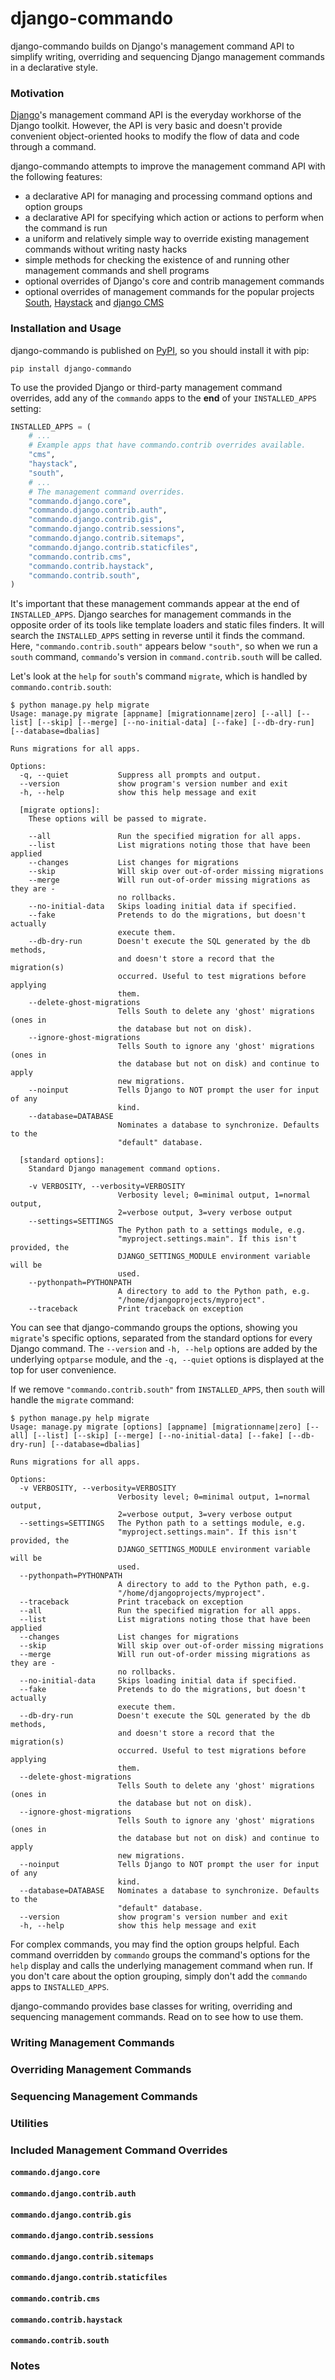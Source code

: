 django-commando
===============

django-commando builds on Django's management command API to simplify writing,
overriding and sequencing Django management commands in a declarative style.

### Motivation

[Django](https://www.djangoproject.com/)'s management command API is the
everyday workhorse of the Django toolkit. However, the API is very basic
and doesn't provide convenient object-oriented hooks to modify the flow
of data and code through a command.

django-commando attempts to improve the management command API with the
following features:

*   a declarative API for managing and processing command options and
    option groups
*   a declarative API for specifying which action or actions to perform when
    the command is run
*   a uniform and relatively simple way to override existing management
    commands without writing nasty hacks
*   simple methods for checking the existence of and running other management
    commands and shell programs
*   optional overrides of Django's core and contrib management commands
*   optional overrides of management commands for the popular projects
    [South](http://south.aeracode.org/),
    [Haystack](http://haystacksearch.org/) and
    [django CMS](https://www.django-cms.org/en/)

### Installation and Usage

django-commando is published on [PyPI](https://pypi.python.org/pypi), so you
should install it with pip:

```
pip install django-commando
```

To use the provided Django or third-party management command overrides,
add any of the `commando` apps to the <strong>end</strong> of your
`INSTALLED_APPS` setting:

```python
INSTALLED_APPS = (
    # ...
    # Example apps that have commando.contrib overrides available.
    "cms",
    "haystack",
    "south",
    # ...
    # The management command overrides.
    "commando.django.core",
    "commando.django.contrib.auth",
    "commando.django.contrib.gis",
    "commando.django.contrib.sessions",
    "commando.django.contrib.sitemaps",
    "commando.django.contrib.staticfiles",
    "commando.contrib.cms",
    "commando.contrib.haystack",
    "commando.contrib.south",
)
```

It's important that these management commands appear at the end of
`INSTALLED_APPS`. Django searches for management commands in the opposite
order of its tools like template loaders and static files finders. It will
search the `INSTALLED_APPS` setting in reverse until it finds the
command. Here, `"commando.contrib.south"` appears below `"south"`, so 
when we run a `south` command, `commando`'s version in
`command.contrib.south` will be called.

Let's look at the `help` for `south`'s command `migrate`, which is handled
by `commando.contrib.south`:

```
$ python manage.py help migrate
Usage: manage.py migrate [appname] [migrationname|zero] [--all] [--list] [--skip] [--merge] [--no-initial-data] [--fake] [--db-dry-run] [--database=dbalias]

Runs migrations for all apps.

Options:
  -q, --quiet           Suppress all prompts and output.
  --version             show program's version number and exit
  -h, --help            show this help message and exit

  [migrate options]:
    These options will be passed to migrate.

    --all               Run the specified migration for all apps.
    --list              List migrations noting those that have been applied
    --changes           List changes for migrations
    --skip              Will skip over out-of-order missing migrations
    --merge             Will run out-of-order missing migrations as they are -
                        no rollbacks.
    --no-initial-data   Skips loading initial data if specified.
    --fake              Pretends to do the migrations, but doesn't actually
                        execute them.
    --db-dry-run        Doesn't execute the SQL generated by the db methods,
                        and doesn't store a record that the migration(s)
                        occurred. Useful to test migrations before applying
                        them.
    --delete-ghost-migrations
                        Tells South to delete any 'ghost' migrations (ones in
                        the database but not on disk).
    --ignore-ghost-migrations
                        Tells South to ignore any 'ghost' migrations (ones in
                        the database but not on disk) and continue to apply
                        new migrations.
    --noinput           Tells Django to NOT prompt the user for input of any
                        kind.
    --database=DATABASE
                        Nominates a database to synchronize. Defaults to the
                        "default" database.

  [standard options]:
    Standard Django management command options.

    -v VERBOSITY, --verbosity=VERBOSITY
                        Verbosity level; 0=minimal output, 1=normal output,
                        2=verbose output, 3=very verbose output
    --settings=SETTINGS
                        The Python path to a settings module, e.g.
                        "myproject.settings.main". If this isn't provided, the
                        DJANGO_SETTINGS_MODULE environment variable will be
                        used.
    --pythonpath=PYTHONPATH
                        A directory to add to the Python path, e.g.
                        "/home/djangoprojects/myproject".
    --traceback         Print traceback on exception
```

You can see that django-commando groups the options, showing you `migrate`'s
specific options, separated from the standard options for every Django command.
The `--version` and `-h, --help` options are added by the underlying
`optparse` module, and the `-q, --quiet` options is displayed at the top for
user convenience.

If we remove `"commando.contrib.south"` from `INSTALLED_APPS`, then `south`
will handle the `migrate` command:

```
$ python manage.py help migrate
Usage: manage.py migrate [options] [appname] [migrationname|zero] [--all] [--list] [--skip] [--merge] [--no-initial-data] [--fake] [--db-dry-run] [--database=dbalias]

Runs migrations for all apps.

Options:
  -v VERBOSITY, --verbosity=VERBOSITY
                        Verbosity level; 0=minimal output, 1=normal output,
                        2=verbose output, 3=very verbose output
  --settings=SETTINGS   The Python path to a settings module, e.g.
                        "myproject.settings.main". If this isn't provided, the
                        DJANGO_SETTINGS_MODULE environment variable will be
                        used.
  --pythonpath=PYTHONPATH
                        A directory to add to the Python path, e.g.
                        "/home/djangoprojects/myproject".
  --traceback           Print traceback on exception
  --all                 Run the specified migration for all apps.
  --list                List migrations noting those that have been applied
  --changes             List changes for migrations
  --skip                Will skip over out-of-order missing migrations
  --merge               Will run out-of-order missing migrations as they are -
                        no rollbacks.
  --no-initial-data     Skips loading initial data if specified.
  --fake                Pretends to do the migrations, but doesn't actually
                        execute them.
  --db-dry-run          Doesn't execute the SQL generated by the db methods,
                        and doesn't store a record that the migration(s)
                        occurred. Useful to test migrations before applying
                        them.
  --delete-ghost-migrations
                        Tells South to delete any 'ghost' migrations (ones in
                        the database but not on disk).
  --ignore-ghost-migrations
                        Tells South to ignore any 'ghost' migrations (ones in
                        the database but not on disk) and continue to apply
                        new migrations.
  --noinput             Tells Django to NOT prompt the user for input of any
                        kind.
  --database=DATABASE   Nominates a database to synchronize. Defaults to the
                        "default" database.
  --version             show program's version number and exit
  -h, --help            show this help message and exit
```

For complex commands, you may find the option groups helpful. Each command
overridden by `commando` groups the command's options for the `help` display
and calls the underlying management command when run. If you don't care about
the option grouping, simply don't add the `commando` apps to `INSTALLED_APPS`.

django-commando provides base classes for writing, overriding and sequencing
management commands. Read on to see how to use them.

### Writing Management Commands



### Overriding Management Commands


### Sequencing Management Commands


### Utilities


### Included Management Command Overrides


#### `commando.django.core`


#### `commando.django.contrib.auth`


#### `commando.django.contrib.gis`


#### `commando.django.contrib.sessions`


#### `commando.django.contrib.sitemaps`


#### `commando.django.contrib.staticfiles`


#### `commando.contrib.cms`


#### `commando.contrib.haystack`


#### `commando.contrib.south`


### Notes


